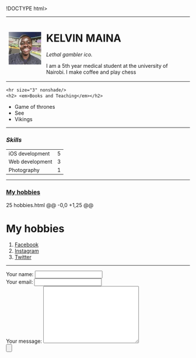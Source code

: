 !DOCTYPE html>
<html lang="en" dir="ltr">

<head>
  <meta charset="utf-8">
  <title> Kelvin personal site </title>
</head>

<body>
  <table>
    <tr>
      <td>  <img src="image P.jpg" alt="Kelvins profile pic">

</td>
      <td>  <h1> KELVIN MAINA </h1>
        <P><i>Lethal gambler ico.</i> </P>
        <p>
          I am a 5th year medical student at the university of Nairobi. I make coffee and play chess  </p></td>
    </tr>
  </table>


    <hr size="3" nonshade/>
    <h2> <em>Books and Teaching</em></h2>
<ul>
  <li>Game of thrones</li>
  <li>See</li>
  <li>Vikings</li>
</ul>
<hr>
<h3><em>Skills</em></h3>
<table cellspacing="10">
  <tr>
    <td>iOS development</td>
    <td>5</td>
    </tr>
    <tr>
      <td>Web development</td>
      <td>3</td>
      </tr>
      <tr>
        <td>Photography</td>
        <td>1 </td>
        </tr>

</table>
<hr size="3" nonshade>
 <h3><a href="hobbies.html">My hobbies</a></h3>
</body>

</html>
 25  hobbies.html 
@@ -0,0 +1,25 @@
<!DOCTYPE html>
<html lang="en" dir="ltr">
  <head>
    <meta charset="utf-8">
    <title> My hobbies</title>
  </head>
  <body>
    <h1>My hobbies</h1>
    <ol>
      <li><a href="https://www.facebook.com/kelka.voke">Facebook</a></li>
      <li><a href="https://www.instagram.com/k.e.l.k.a_/">Instagram</a></li>
      <li><a href="https://www.twitter.com/GithinjiKev">Twitter</a></li>
    </ol> <hr>
    <form class="" action="mailto:Kamaumaina013@gmail.com" method="post">
      <label>Your name:</label>
      <input type="text" YourName="" value="">
    <br>
      <label>Your email:</label>
      <input type="email" YourEmail="" value=""><br>
      <label>Your message:</label>
      <textarea name="YourMessage" rows="10" cols="30"></textarea><br>
      <input type="submit" name="" value="">
    </form>
  </body>
</html>
